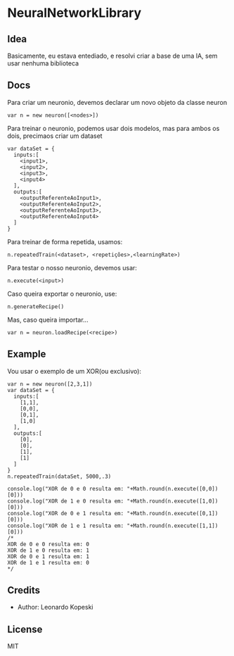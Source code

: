 # NeuralNetworkLibrary
## Idea
Basicamente, eu estava entediado, e resolvi criar a base de uma IA, sem usar nenhuma biblioteca

## Docs

Para criar um neuronio, devemos declarar um novo objeto da classe neuron
```
var n = new neuron([<nodes>])
```

Para treinar o neuronio, podemos usar dois modelos, mas para ambos os dois, precimaos criar um dataset
```
var dataSet = {
  inputs:[
    <input1>,
    <input2>,
    <input3>,
    <input4>
  ],
  outputs:[
    <outputReferenteAoInput1>,
    <outputReferenteAoInput2>,
    <outputReferenteAoInput3>,
    <outputReferenteAoInput4>
  ]
}
```

Para treinar de forma repetida, usamos:
```
n.repeatedTrain(<dataset>, <repetições>,<learningRate>)
```

Para testar o nosso neuronio, devemos usar:
```
n.execute(<input>)
```

Caso queira exportar o neuronio, use:
```
n.generateRecipe()
```

Mas, caso queira importar...
```
var n = neuron.loadRecipe(<recipe>)
```

## Example
Vou usar o exemplo de um XOR(ou exclusivo):
```
var n = new neuron([2,3,1])
var dataSet = {
  inputs:[
    [1,1],
    [0,0],
    [0,1],
    [1,0]
  ],
  outputs:[
    [0],
    [0],
    [1],
    [1]
  ]
}
n.repeatedTrain(dataSet, 5000,.3)

console.log("XOR de 0 e 0 resulta em: "+Math.round(n.execute([0,0])[0]))
console.log("XOR de 1 e 0 resulta em: "+Math.round(n.execute([1,0])[0]))
console.log("XOR de 0 e 1 resulta em: "+Math.round(n.execute([0,1])[0]))
console.log("XOR de 1 e 1 resulta em: "+Math.round(n.execute([1,1])[0]))
/*
XOR de 0 e 0 resulta em: 0
XOR de 1 e 0 resulta em: 1
XOR de 0 e 1 resulta em: 1
XOR de 1 e 1 resulta em: 0
*/
```

## Credits
- Author: Leonardo Kopeski

## License
MIT
